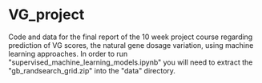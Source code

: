 # VG_project
Code and data for the final report of the 10 week project course regarding prediction of VG scores, the natural gene dosage variation, using machine learning approaches.
In order to run "supervised_machine_learning_models.ipynb" you will need to extract the "gb_randsearch_grid.zip" into the "data" directory.
